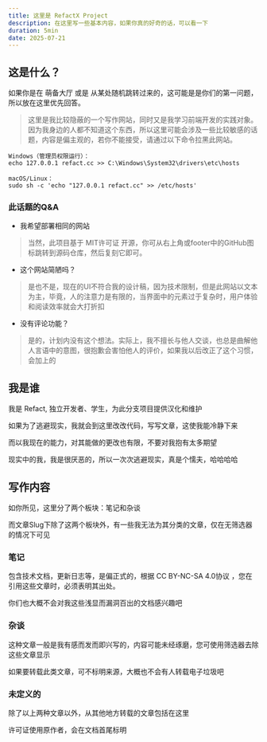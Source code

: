 ```yaml
---
title: 这里是 RefactX Project
description: 在这里写一些基本内容，如果你真的好奇的话，可以看一下
duration: 5min
date: 2025-07-21
---
```


## 这是什么？

如果你是在 萌备大厅 或是 从某处随机跳转过来的，这可能是是你们的第一问题，所以放在这里优先回答。
> 这里是我比较隐蔽的一个写作网站，同时又是我学习前端开发的实践对象。
因为我身边的人都不知道这个东西，所以这里可能会涉及一些比较敏感的话题，内容是偏主观的，若你不能接受，请通过以下命令拉黑此网站。

```terminal
Windows（管理员权限运行）：
echo 127.0.0.1 refact.cc >> C:\Windows\System32\drivers\etc\hosts

macOS/Linux：
sudo sh -c 'echo "127.0.0.1 refact.cc" >> /etc/hosts'
```

### 此话题的Q&A

- 我希望部署相同的网站
> 当然，此项目基于 MIT许可证 开源，你可从右上角或footer中的GitHub图标跳转到源码仓库，然后复刻它即可。
- 这个网站简陋吗？
> 是也不是，现在的UI不符合我的设计稿，因为技术限制，但是此网站以文本为主，毕竟，人的注意力是有限的，当界面中的元素过于复杂时，用户体验和阅读效率就会大打折扣
- 没有评论功能？
> 是的，计划内没有这个想法。实际上，我不擅长与他人交谈，也总是曲解他人言语中的意图，很抱歉会害怕他人的评价，如果我以后改正了这个习惯，会加上的

## 我是谁

我是 Refact, 独立开发者、学生，为此分支项目提供汉化和维护

如果为了逃避现实，我就会到这里改改代码，写写文章，这使我能冷静下来

而以我现在的能力，对其能做的更改也有限，不要对我抱有太多期望

现实中的我，我是很厌恶的，所以一次次逃避现实，真是个懦夫，哈哈哈哈

## 写作内容

如你所见，这里分了两个板块：笔记和杂谈

而文章Slug下除了这两个板块外，有一些我无法为其分类的文章，仅在无筛选器的情况下可见

### 笔记

包含技术文档，更新日志等，是偏正式的，根据 CC BY-NC-SA 4.0协议 ，您在引用这些文章时，必须表明其出处。

你们也大概不会对我这些浅显而漏洞百出的文档感兴趣吧

### 杂谈

这种文章一般是我有感而发而即兴写的，内容可能未经琢磨，您可使用筛选器去除这些文章显示

如果要转载此类文章，可不标明来源，大概也不会有人转载电子垃圾吧

### 未定义的

除了以上两种文章以外，从其他地方转载的文章包括在这里

许可证使用原作者，会在文档首尾标明
